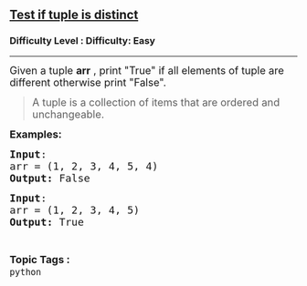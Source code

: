 <h2><a href="https://www.geeksforgeeks.org/problems/test-if-tuple-is-distinct/1?page=5&status=unsolved&sortBy=accuracy">Test if tuple is distinct</a></h2><h3>Difficulty Level : Difficulty: Easy</h3><hr><div class="problems_problem_content__Xm_eO"><p><span style="font-size: 18px;">Given a tuple <strong>arr</strong> , print "True" if all elements of tuple are different otherwise print "False".</span></p>
<blockquote>
<p><span style="font-size: 18px;"><span style="font-size: 18px;">A tuple is a collection of items that are ordered and unchangeable.</span></span></p>
</blockquote>
<p><span style="font-size: 18px;"><strong>Examples:</strong></span></p>
<pre><span style="font-size: 18px;"><strong>Input</strong>:
arr = (1, 2, 3, 4, 5, 4)
<strong>Output:</strong> False</span></pre>
<pre><span style="font-size: 18px;"><strong>Input</strong>:
arr = (1, 2, 3, 4, 5)
<strong>Output:</strong> True</span></pre></div><br><p><span style=font-size:18px><strong>Topic Tags : </strong><br><code>python</code>&nbsp;